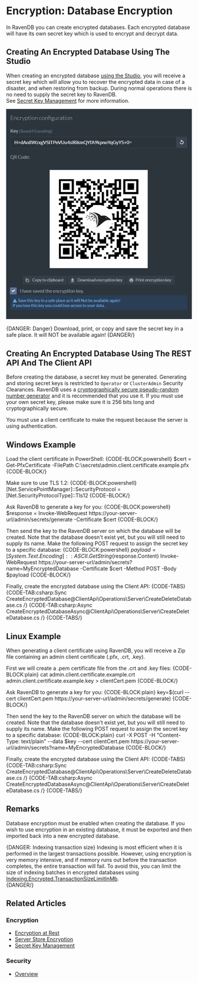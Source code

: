 # Encryption: Database Encryption

In RavenDB you can create encrypted databases. Each encrypted database will have its own secret key which is used to encrypt and decrypt data.

## Creating An Encrypted Database Using The Studio

When creating an encrypted database [using the Studio](../../../studio/server/databases/create-new-database/encrypted), you will receive a secret key which will 
allow you to recover the encrypted data in case of a disaster, and when restoring from backup. During normal operations there is no need to supply the secret key to RavenDB.  
See [Secret Key Management](../../../server/security/encryption/secret-key-management) for more information.  

![Figure 1. Secret Key](images/1.png)

{DANGER: Danger}
Download, print, or copy and save the secret key in a safe place. It will NOT be available again!
{DANGER/}

## Creating An Encrypted Database Using The REST API And The Client API

Before creating the database, a secret key must be generated. Generating and storing secret keys is restricted to `Operator` or `ClusterAdmin` Security Clearances.
RavenDB uses a [cryptographically secure pseudo-random number generator](https://en.wikipedia.org/wiki/Cryptographically_secure_pseudorandom_number_generator) and 
it is recommended that you use it. If you must use your own secret key, please make sure it is 256 bits long and cryptographically secure.  

You must use a client certificate to make the request because the server is using authentication.

## Windows Example

Load the client certificate in PowerShell:
{CODE-BLOCK:powershell}
$cert = Get-PfxCertificate -FilePath C:\secrets\admin.client.certificate.example.pfx
{CODE-BLOCK/}

Make sure to use TLS 1.2:
{CODE-BLOCK:powershell}
[Net.ServicePointManager]::SecurityProtocol = [Net.SecurityProtocolType]::Tls12
{CODE-BLOCK/}

Ask RavenDB to generate a key for you: 
{CODE-BLOCK:powershell}
$response = Invoke-WebRequest https://your-server-url/admin/secrets/generate -Certificate $cert
{CODE-BLOCK/}

Then send the key to the RavenDB server on which the database will be created. Note that the database doesn't exist yet, but you will still need to supply its name. Make the following POST request to assign the secret key to a specific database:
{CODE-BLOCK:powershell}
$payload = [System.Text.Encoding]::ASCII.GetString($response.Content) 
Invoke-WebRequest https://your-server-url/admin/secrets?name=MyEncryptedDatabase -Certificate $cert -Method POST -Body $payload
{CODE-BLOCK/}

Finally, create the encrypted database using the Client API:
{CODE-TABS}
{CODE-TAB:csharp:Sync CreateEncryptedDatabase@ClientApi\Operations\Server\CreateDeleteDatabase.cs /}
{CODE-TAB:csharp:Async CreateEncryptedDatabaseAsync@ClientApi\Operations\Server\CreateDeleteDatabase.cs /}
{CODE-TABS/}

## Linux Example

When generating a client certificate using RavenDB, you will receive a Zip file containing an admin client certificate (.pfx, .crt, .key).

First we will create a .pem certificate file from the .crt and .key files:
{CODE-BLOCK:plain}
cat admin.client.certificate.example.crt admin.client.certificate.example.key > clientCert.pem
{CODE-BLOCK/}

Ask RavenDB to generate a key for you: 
{CODE-BLOCK:plain}
key=$(curl --cert clientCert.pem  https://your-server-url/admin/secrets/generate)
{CODE-BLOCK/}

Then send the key to the RavenDB server on which the database will be created. Note that the database doesn't exist yet, but you will still need to supply its name. Make the following POST request to assign the secret key to a specific database:
{CODE-BLOCK:plain}
curl -X POST -H "Content-Type: text/plain" --data $key --cert clientCert.pem https://your-server-url/admin/secrets?name=MyEncryptedDatabase
{CODE-BLOCK/}

Finally, create the encrypted database using the Client API:
{CODE-TABS}
{CODE-TAB:csharp:Sync CreateEncryptedDatabase@ClientApi\Operations\Server\CreateDeleteDatabase.cs /}
{CODE-TAB:csharp:Async CreateEncryptedDatabaseAsync@ClientApi\Operations\Server\CreateDeleteDatabase.cs /}
{CODE-TABS/}

## Remarks

Database encryption must be enabled when creating the database. If you wish to use encryption in an existing database, it must be exported and then imported back into a new encrypted database.

{DANGER: Indexing transaction size}
Indexing is most efficient when it is performed in the largest transactions possible. However, using encryption is very memory intensive, and if memory 
runs out before the transaction completes, the entire transaction will fail. To avoid this, you can limit the size of indexing batches in encrypted 
databases using [Indexing.Encrypted.TransactionSizeLimitInMb](../server/configuration/indexing-configuration#Indexing.Encrypted.TransactionSizeLimitInMb).  
{DANGER/}


## Related Articles

### Encryption

- [Encryption at Rest](../../../server/security/encryption/encryption-at-rest)
- [Server Store Encryption](../../../server/security/encryption/server-store-encryption)
- [Secret Key Management](../../../server/security/encryption/secret-key-management)

### Security

- [Overview](../../../server/security/overview)
